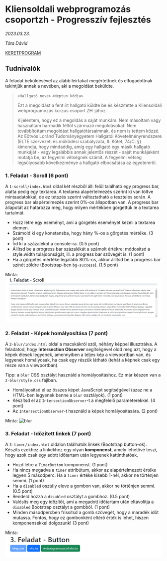 # Kliensoldali webprogramozás csoportzh - Progresszív fejlesztés

*2023.03.23.*

*Tóta Dávid*

[KERETPROGRAM](hallgatoknak.zip)

## Tudnivalók

A feladat beküldésével az alább leírtakat megértettnek és elfogadottnak tekintjük annak a nevében, aki a megoldást beküldte.

> `<Hallgató neve>`
> `<Neptun kódja>`
> 
> Ezt a megoldást a fent írt hallgató küldte be és készítette a Kliensoldali webprogramozás kurzus csoport ZH-jához.
> 
> Kijelentem, hogy ez a megoldás a saját munkám. Nem másoltam vagy használtam harmadik féltől származó megoldásokat. Nem továbbítottam megoldást hallgatótársaimnak, és nem is tettem közzé. Az Eötvös Loránd Tudományegyetem Hallgatói Követelményrendszere (ELTE szervezeti és működési szabályzata, II. Kötet, 74/C. §) kimondja, hogy mindaddig, amíg egy hallgató egy másik hallgató munkáját - vagy legalábbis annak jelentős részét - saját munkájaként mutatja be, az fegyelmi vétségnek számít. A fegyelmi vétség legsúlyosabb következménye a hallgató elbocsátása az egyetemről.

### 1. Feladat - Scroll (6 pont)

A `1-scroll/index.html` oldal két részből áll: felül található egy progress bar, alatta pedig egy textarea. A textarea alapértelmezés szerint ki van töltve mintaadatokkal, de ez tetszés szerint változtatható a tesztelés során. A progress bar alapértelmezés szerint 0%-os állapotban van. A progress bar állapotát az határozza meg, hogy milyen mértékben görgettük le a textarea tartalmát.

- Hozz létre egy eseményt, ami a görgetés eseményét kezeli a textarea elemen.
- Számold ki egy konstansba, hogy hány %-os a görgetés mértéke. (3 pont)
- Írd ki a százalékot a console-ra. (0.5 pont)
- Állítsd be a progress bar százalékát a számolt értékre: módosítsd a style.width tulajdonságát, ill. a progress bar szövegét is. (1 pont)
- Ha a görgetés mértéke legalább 80%-os, akkor állítsd be a progress bar színét zöldre (Bootstrap-ben `bg-success`). (1.5 pont)

Minta:
![scroll](1-scroll.gif)

### 2. Feladat - Képek homályosítása (7 pont)

A `2-blur/index.html` oldal a macskákról szól, néhány képpel illusztrálva. A feladatod, hogy **Intersection Observer** segítségével oldd meg azt, hogy a képek élesek legyenek, amennyiben a teljes kép a viewportban van, és legyenek homályosak, ha csak egy részük látható (tehát a képnek csak egy része van a viewportban).

Tipp: a `blur` CSS osztályt használd a homályosításhoz. Ez már készen van a `2-blur/style.css` fájlban.

- Homályosítsd el az összes képet JavaScript segítségével (azaz ne a HTML-ben legyenek benne a `blur` osztályok). (1 pont)
- Készítsd el az `IntersectionObserver`-t a megfelelő paraméterekkel. (4 pont)
- Az `IntersectionObserver`-t használd a képek homályosítására. (2 pont)

Minta:
![blur](2-blur.gif)

### 3. Feladat - Időzített linkek (7 pont)

A `3-timer/index.html` oldalon találhatók linkek (Bootstrap button-ok). Készíts ezekhez a linkekhez egy olyan **komponenst**, amely lehetővé teszi, hogy azok csak egy adott időtartam után legyenek kattinthatóak.

- Hozd létre a `TimerButton` komponenst. (1 pont)
- Ha nincs megadva a `timer` attribútum, akkor az alapértelmezett értéke legyen 5 másodperc. Ha a `timer` értéke kisebb 1-nél, akkor ne történjen semmi. (1 pont)
- Ha a `disabled` osztály eleve a gombon van, akkor ne történjen semmi. (0.5 pont)
- Rendeld hozzá a `disabled` osztályt a gombhoz. (0.5 pont)
- Valósíts meg egy időzítőt, ami a megadott időtartam után eltávolítja a `disabled` Bootstrap osztályt a gombból. (1 pont)
- Minden másodpercben frissítsd a gomb szövegét, hogy a maradék időt mutassa. Fontos, hogy ez gombonként eltérő érték is lehet, hiszen komponensekkel dolgozunk! (3 pont)

Minta:
![timer](3-button.gif)
